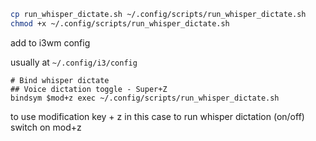 ```bash
cp run_whisper_dictate.sh ~/.config/scripts/run_whisper_dictate.sh
chmod +x ~/.config/scripts/run_whisper_dictate.sh
```

add to i3wm config

usually at `~/.config/i3/config`

```
# Bind whisper dictate
## Voice dictation toggle - Super+Z
bindsym $mod+z exec ~/.config/scripts/run_whisper_dictate.sh
```

to use modification key + z in this case to run whisper dictation (on/off) switch on mod+z